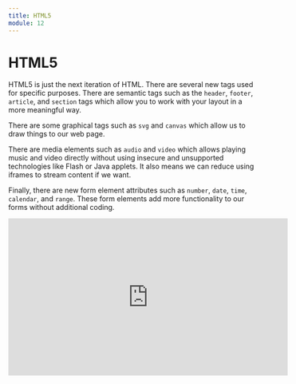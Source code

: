 ```yaml
---
title: HTML5
module: 12
---
```


# HTML5

HTML5 is just the next iteration of HTML.  There are several new tags used for specific purposes.  There are semantic tags such as the `header`, `footer`, `article`, and `section` tags which allow you to work with your layout in a more meaningful way.

There are some graphical tags such as `svg` and `canvas` which allow us to draw things to our web page.

There are media elements such as `audio` and `video` which allows playing music and video directly without using insecure and unsupported technologies like Flash or Java applets.  It also means we can reduce using iframes to stream content if we want.

Finally, there are new form element attributes such as `number`, `date`, `time`, `calendar`, and `range`.  These form elements add more functionality to our forms without additional coding.

<iframe width="560" height="315" src="https://youtu.be/WEBWhS3NwF8" frameborder="0" allow="accelerometer; autoplay; encrypted-media; gyroscope; picture-in-picture" allowfullscreen></iframe>